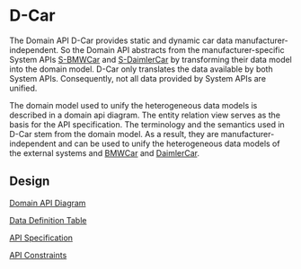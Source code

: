 # D-Car

The Domain API D-Car provides static and dynamic car data manufacturer-independent. So the Domain API abstracts from the manufacturer-specific System APIs [S-BMWCar](https://git.scc.kit.edu/cm-tm/cm-team/connectedcar/mulesoftarchitecture/connectedcarservicesapplication/infrastructure/bmwcar/s-bmwcar) and [S-DaimlerCar](https://git.scc.kit.edu/cm-tm/cm-team/connectedcar/mulesoftarchitecture/connectedcarservicesapplication/infrastructure/daimlercar/s-daimlercar) by transforming their data model into the domain model. D-Car only translates the data available by both System APIs. Consequently, not all data provided by System APIs are unified.

The domain model used to unify the heterogeneous data models is described in a domain api diagram. The entity relation view serves as the basis for the API specification. The terminology and the semantics used in D-Car stem from the domain model. As a result, they are manufacturer-independent and can be used to unify the heterogeneous data models of the external systems and [BMWCar](https://git.scc.kit.edu/cm-tm/cm-team/connectedcar/mulesoftarchitecture/connectedcarservicesapplication/infrastructure/bmwcar/ext-bmwcar) and [DaimlerCar](https://git.scc.kit.edu/cm-tm/cm-team/connectedcar/mulesoftarchitecture/connectedcarservicesapplication/infrastructure/daimlercar/ext-daimlercar).

## Design

[Domain API Diagram](pages/domain_api_diagram_d-car.md)

[Data Definition Table](pages/data_definition_table_d-car.md)

[API Specification](openapi.yaml)

[API Constraints](pages/domain_api_diagram_d-car.md#constraints)